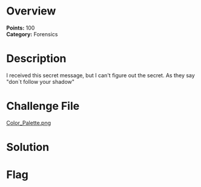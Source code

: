 # Overview
<b> Points:</b> 100
<br>
<b>Category:</b> Forensics

# Description
I received this secret message, but I can't figure out the secret. As they say "don`t follow your shadow"


# Challenge File
[Color_Palette.png](./Color_Palette.png)

# Solution

# Flag


